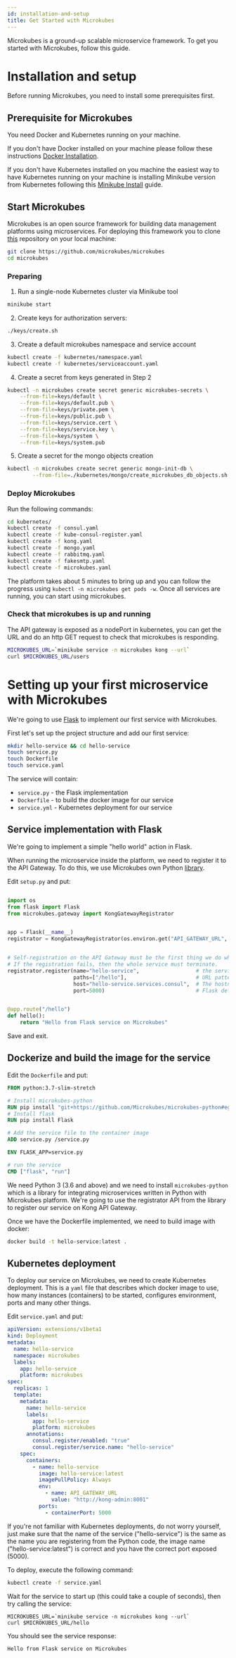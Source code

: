 ```yaml
---
id: installation-and-setup
title: Get Started with Microkubes
---
```


Microkubes is a ground-up scalable microservice framework.
To get you started with Microkubes, follow this guide.

# Installation and setup

Before running Microkubes, you need to install some prerequisites first.

## Prerequisite for Microkubes

You need Docker and Kubernetes running on your machine. 

If you don't have Docker installed on your machine please follow these instructions [Docker Installation](https://docs.docker.com/install/).

If you don't have Kubernetes installed on you machine the easiest way to have Kubernetes running on your machine is installing Minikube version from Kubernetes following this [Minikube Install](https://kubernetes.io/docs/tasks/tools/install-minikube/) guide.

## Start Microkubes

Microkubes is an open source framework for building data management platforms using microservices. For deploying this framework you to clone [this](https://github.com/microkubes/microkubes) repository on your local machine:

```bash
git clone https://github.com/microkubes/microkubes
cd microkubes
```

### Preparing

1. Run a single-node Kubernetes cluster via Minikube tool

```bash
minikube start
```

2. Create keys for authorization servers:

```bash
./keys/create.sh
```

3. Create a default microkubes namespace and service account

```bash
kubectl create -f kubernetes/namespace.yaml
kubectl create -f kubernetes/serviceaccount.yaml
```

4. Create a secret from keys generated in Step 2
 
```bash
kubectl -n microkubes create secret generic microkubes-secrets \
	--from-file=keys/default \
	--from-file=keys/default.pub \
	--from-file=keys/private.pem \
	--from-file=keys/public.pub \
	--from-file=keys/service.cert \
	--from-file=keys/service.key \
	--from-file=keys/system \
	--from-file=keys/system.pub
```

5. Create a secret for the mongo objects creation

```bash
kubectl -n microkubes create secret generic mongo-init-db \
        --from-file=./kubernetes/mongo/create_microkubes_db_objects.sh
```

### Deploy Microkubes

Run the following commands:
```bash
cd kubernetes/
kubectl create -f consul.yaml
kubectl create -f kube-consul-register.yaml
kubectl create -f kong.yaml
kubectl create -f mongo.yaml
kubectl create -f rabbitmq.yaml
kubectl create -f fakesmtp.yaml
kubectl create -f microkubes.yaml
```

The platform takes about 5 minutes to bring up and you can follow the progress using `kubectl -n microkubes get pods -w`.
Once all services are running, you can start using microkubes.

### Check that microkubes is up and running

The API gateway is exposed as a nodePort in kubernetes, you can get the URL and do an http GET request to check that microkubes is responding.
```bash
MICROKUBES_URL=`minikube service -n microkubes kong --url`
curl $MICROKUBES_URL/users
```

# Setting up your first microservice with Microkubes

We're going to use [Flask](http://flask.pocoo.org/) to implement our first service with Microkubes.

First let's set up the project structure and add our first service:

```bash
mkdir hello-service && cd hello-service
touch service.py
touch Dockerfile
touch service.yaml
```

The service will contain:

* ```service.py``` - the Flask implementation
* ```Dockerfile``` - to build the docker image for our service
* ```service.yml``` - Kubernetes deployment for our service


## Service implementation with Flask

We're going to implement a simple "hello world" action in Flask.

When running the microservice inside the platform, we need to register it to the API Gateway.
To do this, we use Microkubes own Python [library](https://github.com/Microkubes/microkubes-python).

Edit ```setup.py``` and put:

```python

import os
from flask import Flask
from microkubes.gateway import KongGatewayRegistrator


app = Flask(__name__)
registrator = KongGatewayRegistrator(os.environ.get("API_GATEWAY_URL", "http://localhost:8001"))  # Use the Kong registrator for Microkubes


# Self-registration on the API Gateway must be the first thing we do when running this service.
# If the registration fails, then the whole service must terminate.
registrator.register(name="hello-service",                  # the service name.
                     paths=["/hello"],                      # URL pattern that Kong will use to redirect requests to out service
                     host="hello-service.services.consul",  # The hostname of the service.
                     port=5000)                             # Flask default port. When redirecting, Kong will call us on this port.


@app.route("/hello")
def hello():
    return "Hello from Flask service on Microkubes"

```

Save and exit.

## Dockerize and build the image for the service

Edit the ```Dockerfile``` and put:

```Dockerfile
FROM python:3.7-slim-stretch

# Install microkubes-python
RUN pip install "git+https://github.com/Microkubes/microkubes-python#egg=microkubes-python"
# Install flask
RUN pip install Flask

# Add the service file to the container image
ADD service.py /service.py

ENV FLASK_APP=service.py

# run the service
CMD ["flask", "run"]

```

We need Python 3 (3.6 and above) and we need to install ```microkubes-python``` which is a library for integrating
microservices written in Python with Microkubes platform.
We're going to use the registrator API from the library to register our service on Kong API Gateway.

Once we have the Dockerfile implemented, we need to build image with docker:

```bash
docker build -t hello-service:latest .
```

## Kubernetes deployment

To deploy our service on Microkubes, we need to create Kubernetes deployment. This is a ```yaml``` file that describes
which docker image to use, how many instances (containers) to be started, configures environment, ports and many other things.

Edit ```service.yaml``` and put:

```yaml
apiVersion: extensions/v1beta1
kind: Deployment
metadata:
  name: hello-service
  namespace: microkubes
  labels:
    app: hello-service
    platform: microkubes
spec:
  replicas: 1
  template:
    metadata:
      name: hello-service
      labels:
        app: hello-service
        platform: microkubes
      annotations:
        consul.register/enabled: "true"
        consul.register/service.name: "hello-service"
    spec:
      containers:
        - name: hello-service
          image: hello-service:latest
          imagePullPolicy: Always
          env:
            - name: API_GATEWAY_URL
              value: "http://kong-admin:8001"
          ports:
            - containerPort: 5000
```

If you're not familiar with Kubernetes deployments, do not worry yourself, just make sure that the name of the service ("hello-service")
is the same as the name you are registering from the Python code, the image name ("hello-service:latest") is correct and you have the
correct port exposed (5000).

To deploy, execute the following command:

```bash
kubectl create -f service.yaml
```

Wait for the service to start up (this could take a couple of seconds), then try calling the service:

```
MICROKUBES_URL=`minikube service -n microkubes kong --url`
curl $MICROKUBES_URL/hello
```

You should see the service response:

```
Hello from Flask service on Microkubes
```